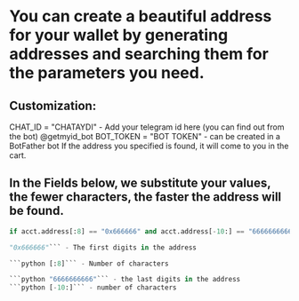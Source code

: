 # You can create a beautiful address for your wallet by generating addresses and searching them for the parameters you need.

## Customization:
CHAT_ID = "CHATAYDI" - Add your telegram id here (you can find out from the bot) @getmyid_bot
BOT_TOKEN = "BOT TOKEN" - can be created in a BotFather bot
If the address you specified is found, it will come to you in the cart.


## In the Fields below, we substitute your values, the fewer characters, the faster the address will be found.
```python
if acct.address[:8] == "0x666666" and acct.address[-10:] == "6666666666":
```
```python
"0x666666"``` - The first digits in the address 

```python [:8]``` - Number of characters

```python "6666666666"``` - the last digits in the address
```python [-10:]``` - number of characters
